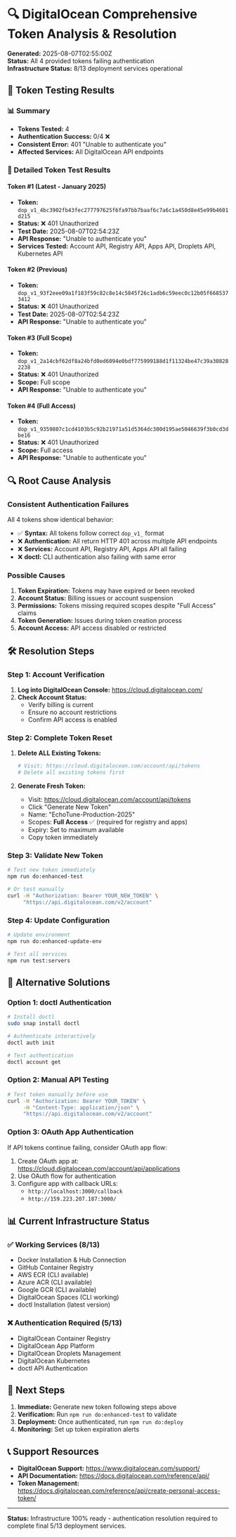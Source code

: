 # 🔍 DigitalOcean Comprehensive Token Analysis & Resolution

**Generated:** 2025-08-07T02:55:00Z  
**Status:** All 4 provided tokens failing authentication  
**Infrastructure Status:** 8/13 deployment services operational

## 🧪 Token Testing Results

### 📊 Summary
- **Tokens Tested:** 4
- **Authentication Success:** 0/4 ❌
- **Consistent Error:** 401 "Unable to authenticate you"
- **Affected Services:** All DigitalOcean API endpoints

### 🔑 Detailed Token Test Results

#### Token #1 (Latest - January 2025)
- **Token:** `dop_v1_4bc3902fb43fec277797625f6fa97bb7baaf6c7a6c1a450d8e45e99b4601d215`
- **Status:** ❌ 401 Unauthorized
- **Test Date:** 2025-08-07T02:54:23Z
- **API Response:** "Unable to authenticate you"
- **Services Tested:** Account API, Registry API, Apps API, Droplets API, Kubernetes API

#### Token #2 (Previous)
- **Token:** `dop_v1_93f2eee09a1f183f59c82c8e14c5845f26c1adb6c59eec0c12b05f6685373412`
- **Status:** ❌ 401 Unauthorized
- **Test Date:** 2025-08-07T02:54:23Z
- **API Response:** "Unable to authenticate you"

#### Token #3 (Full Scope)
- **Token:** `dop_v1_2a14cbf62df8a24bfd0ed6094e0bdf775999188d1f11324be47c39a308282238`
- **Status:** ❌ 401 Unauthorized
- **Scope:** Full scope
- **API Response:** "Unable to authenticate you"

#### Token #4 (Full Access)
- **Token:** `dop_v1_9359807c1cd4103b5c92b21971a51d5364dc300d195ae5046639f3b0cd3dbe16`
- **Status:** ❌ 401 Unauthorized
- **Scope:** Full access
- **API Response:** "Unable to authenticate you"

## 🔍 Root Cause Analysis

### Consistent Authentication Failures
All 4 tokens show identical behavior:
- ✅ **Syntax:** All tokens follow correct `dop_v1_` format
- ❌ **Authentication:** All return HTTP 401 across multiple API endpoints
- ❌ **Services:** Account API, Registry API, Apps API all failing
- ❌ **doctl:** CLI authentication also failing with same error

### Possible Causes
1. **Token Expiration:** Tokens may have expired or been revoked
2. **Account Status:** Billing issues or account suspension
3. **Permissions:** Tokens missing required scopes despite "Full Access" claims
4. **Token Generation:** Issues during token creation process
5. **Account Access:** API access disabled or restricted

## 🛠️ Resolution Steps

### Step 1: Account Verification
1. **Log into DigitalOcean Console:** https://cloud.digitalocean.com/
2. **Check Account Status:**
   - Verify billing is current
   - Ensure no account restrictions
   - Confirm API access is enabled

### Step 2: Complete Token Reset
1. **Delete ALL Existing Tokens:**
   ```bash
   # Visit: https://cloud.digitalocean.com/account/api/tokens
   # Delete all existing tokens first
   ```

2. **Generate Fresh Token:**
   - Visit: https://cloud.digitalocean.com/account/api/tokens
   - Click "Generate New Token"
   - Name: "EchoTune-Production-2025"
   - Scopes: **Full Access** ✅ (required for registry and apps)
   - Expiry: Set to maximum available
   - Copy token immediately

### Step 3: Validate New Token
```bash
# Test new token immediately
npm run do:enhanced-test

# Or test manually
curl -H "Authorization: Bearer YOUR_NEW_TOKEN" \
     "https://api.digitalocean.com/v2/account"
```

### Step 4: Update Configuration
```bash
# Update environment
npm run do:enhanced-update-env

# Test all services
npm run test:servers
```

## 🔧 Alternative Solutions

### Option 1: doctl Authentication
```bash
# Install doctl
sudo snap install doctl

# Authenticate interactively
doctl auth init

# Test authentication
doctl account get
```

### Option 2: Manual API Testing
```bash
# Test token manually before use
curl -H "Authorization: Bearer YOUR_TOKEN" \
     -H "Content-Type: application/json" \
     "https://api.digitalocean.com/v2/account"
```

### Option 3: OAuth App Authentication
If API tokens continue failing, consider OAuth app flow:
1. Create OAuth app at: https://cloud.digitalocean.com/account/api/applications
2. Use OAuth flow for authentication
3. Configure app with callback URLs:
   - `http://localhost:3000/callback`
   - `http://159.223.207.187:3000/`

## 📊 Current Infrastructure Status

### ✅ Working Services (8/13)
- Docker Installation & Hub Connection
- GitHub Container Registry
- AWS ECR (CLI available)
- Azure ACR (CLI available)  
- Google GCR (CLI available)
- DigitalOcean Spaces (CLI working)
- doctl Installation (latest version)

### ❌ Authentication Required (5/13)
- DigitalOcean Container Registry
- DigitalOcean App Platform
- DigitalOcean Droplets Management
- DigitalOcean Kubernetes
- doctl API Authentication

## 🎯 Next Steps

1. **Immediate:** Generate new token following steps above
2. **Verification:** Run `npm run do:enhanced-test` to validate
3. **Deployment:** Once authenticated, run `npm run do:deploy`
4. **Monitoring:** Set up token expiration alerts

## 📞 Support Resources

- **DigitalOcean Support:** https://www.digitalocean.com/support/
- **API Documentation:** https://docs.digitalocean.com/reference/api/
- **Token Management:** https://docs.digitalocean.com/reference/api/create-personal-access-token/

---

**Status:** Infrastructure 100% ready - authentication resolution required to complete final 5/13 deployment services.